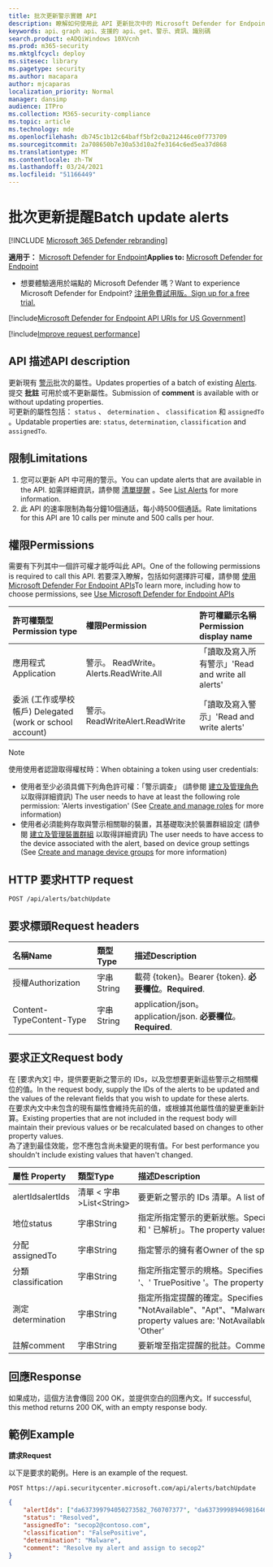 ```yaml
---
title: 批次更新警示實體 API
description: 瞭解如何使用此 API 更新批次中的 Microsoft Defender for Endpoint 警示。 您可以更新狀態、判斷、分類及分配屬性。
keywords: api、graph api、支援的 api、get、警示、資訊、識別碼
search.product: eADQiWindows 10XVcnh
ms.prod: m365-security
ms.mktglfcycl: deploy
ms.sitesec: library
ms.pagetype: security
ms.author: macapara
author: mjcaparas
localization_priority: Normal
manager: dansimp
audience: ITPro
ms.collection: M365-security-compliance
ms.topic: article
ms.technology: mde
ms.openlocfilehash: db745c1b12c64baff5bf2c0a212446ce0f773709
ms.sourcegitcommit: 2a708650b7e30a53d10a2fe3164c6ed5ea37d868
ms.translationtype: MT
ms.contentlocale: zh-TW
ms.lasthandoff: 03/24/2021
ms.locfileid: "51166449"
---
```

# <a name="batch-update-alerts"></a><span data-ttu-id="89d6a-105">批次更新提醒</span><span class="sxs-lookup"><span data-stu-id="89d6a-105">Batch update alerts</span></span>

[!INCLUDE [Microsoft 365 Defender rebranding](../../includes/microsoft-defender.md)]


<span data-ttu-id="89d6a-106">**適用于：** [Microsoft Defender for Endpoint](https://go.microsoft.com/fwlink/p/?linkid=2154037)</span><span class="sxs-lookup"><span data-stu-id="89d6a-106">**Applies to:** [Microsoft Defender for Endpoint](https://go.microsoft.com/fwlink/p/?linkid=2154037)</span></span>

- <span data-ttu-id="89d6a-107">想要體驗適用於端點的 Microsoft Defender 嗎？</span><span class="sxs-lookup"><span data-stu-id="89d6a-107">Want to experience Microsoft Defender for Endpoint?</span></span> [<span data-ttu-id="89d6a-108">注册免費試用版。</span><span class="sxs-lookup"><span data-stu-id="89d6a-108">Sign up for a free trial.</span></span>](https://www.microsoft.com/microsoft-365/windows/microsoft-defender-atp?ocid=docs-wdatp-exposedapis-abovefoldlink) 

[!include[Microsoft Defender for Endpoint API URIs for US Government](../../includes/microsoft-defender-api-usgov.md)]

[!include[Improve request performance](../../includes/improve-request-performance.md)]


## <a name="api-description"></a><span data-ttu-id="89d6a-109">API 描述</span><span class="sxs-lookup"><span data-stu-id="89d6a-109">API description</span></span>
<span data-ttu-id="89d6a-110">更新現有 [警示](alerts.md)批次的屬性。</span><span class="sxs-lookup"><span data-stu-id="89d6a-110">Updates properties of a batch of existing [Alerts](alerts.md).</span></span>
<br><span data-ttu-id="89d6a-111">提交 **批註** 可用於或不更新屬性。</span><span class="sxs-lookup"><span data-stu-id="89d6a-111">Submission of **comment** is available with or without updating properties.</span></span>
<br><span data-ttu-id="89d6a-112">可更新的屬性包括： `status` 、 `determination` 、 `classification` 和 `assignedTo` 。</span><span class="sxs-lookup"><span data-stu-id="89d6a-112">Updatable properties are: `status`, `determination`, `classification` and `assignedTo`.</span></span>


## <a name="limitations"></a><span data-ttu-id="89d6a-113">限制</span><span class="sxs-lookup"><span data-stu-id="89d6a-113">Limitations</span></span>
1. <span data-ttu-id="89d6a-114">您可以更新 API 中可用的警示。</span><span class="sxs-lookup"><span data-stu-id="89d6a-114">You can update alerts that are available in the API.</span></span> <span data-ttu-id="89d6a-115">如需詳細資訊，請參閱 [清單提醒](get-alerts.md) 。</span><span class="sxs-lookup"><span data-stu-id="89d6a-115">See [List Alerts](get-alerts.md) for more information.</span></span>
2. <span data-ttu-id="89d6a-116">此 API 的速率限制為每分鐘10個通話，每小時500個通話。</span><span class="sxs-lookup"><span data-stu-id="89d6a-116">Rate limitations for this API are 10 calls per minute and 500 calls per hour.</span></span>


## <a name="permissions"></a><span data-ttu-id="89d6a-117">權限</span><span class="sxs-lookup"><span data-stu-id="89d6a-117">Permissions</span></span>
<span data-ttu-id="89d6a-118">需要有下列其中一個許可權才能呼叫此 API。</span><span class="sxs-lookup"><span data-stu-id="89d6a-118">One of the following permissions is required to call this API.</span></span> <span data-ttu-id="89d6a-119">若要深入瞭解，包括如何選擇許可權，請參閱 [使用 Microsoft Defender For Endpoint APIs](apis-intro.md)</span><span class="sxs-lookup"><span data-stu-id="89d6a-119">To learn more, including how to choose permissions, see [Use Microsoft Defender for Endpoint APIs](apis-intro.md)</span></span>

<span data-ttu-id="89d6a-120">許可權類型</span><span class="sxs-lookup"><span data-stu-id="89d6a-120">Permission type</span></span> |   <span data-ttu-id="89d6a-121">權限</span><span class="sxs-lookup"><span data-stu-id="89d6a-121">Permission</span></span>  |   <span data-ttu-id="89d6a-122">許可權顯示名稱</span><span class="sxs-lookup"><span data-stu-id="89d6a-122">Permission display name</span></span>
:---|:---|:---
<span data-ttu-id="89d6a-123">應用程式</span><span class="sxs-lookup"><span data-stu-id="89d6a-123">Application</span></span> |   <span data-ttu-id="89d6a-124">警示。 ReadWrite。</span><span class="sxs-lookup"><span data-stu-id="89d6a-124">Alerts.ReadWrite.All</span></span> |  <span data-ttu-id="89d6a-125">「讀取及寫入所有警示」</span><span class="sxs-lookup"><span data-stu-id="89d6a-125">'Read and write all alerts'</span></span>
<span data-ttu-id="89d6a-126">委派 (工作或學校帳戶) </span><span class="sxs-lookup"><span data-stu-id="89d6a-126">Delegated (work or school account)</span></span> | <span data-ttu-id="89d6a-127">警示。 ReadWrite</span><span class="sxs-lookup"><span data-stu-id="89d6a-127">Alert.ReadWrite</span></span> | <span data-ttu-id="89d6a-128">「讀取及寫入警示」</span><span class="sxs-lookup"><span data-stu-id="89d6a-128">'Read and write alerts'</span></span>

>[!Note]
> <span data-ttu-id="89d6a-129">使用使用者認證取得權杖時：</span><span class="sxs-lookup"><span data-stu-id="89d6a-129">When obtaining a token using user credentials:</span></span>
>- <span data-ttu-id="89d6a-130">使用者至少必須具備下列角色許可權：「警示調查」 (請參閱 [建立及管理角色](user-roles.md) 以取得詳細資訊) </span><span class="sxs-lookup"><span data-stu-id="89d6a-130">The user needs to have at least the following role permission: 'Alerts investigation' (See [Create and manage roles](user-roles.md) for more information)</span></span>
>- <span data-ttu-id="89d6a-131">使用者必須能夠存取與警示相關聯的裝置，其基礎取決於裝置群組設定 (請參閱 [建立及管理裝置群組](machine-groups.md) 以取得詳細資訊) </span><span class="sxs-lookup"><span data-stu-id="89d6a-131">The user needs to have access to the device associated with the alert, based on device group settings (See [Create and manage device groups](machine-groups.md) for more information)</span></span>

## <a name="http-request"></a><span data-ttu-id="89d6a-132">HTTP 要求</span><span class="sxs-lookup"><span data-stu-id="89d6a-132">HTTP request</span></span>
```http
POST /api/alerts/batchUpdate
```

## <a name="request-headers"></a><span data-ttu-id="89d6a-133">要求標頭</span><span class="sxs-lookup"><span data-stu-id="89d6a-133">Request headers</span></span>

<span data-ttu-id="89d6a-134">名稱</span><span class="sxs-lookup"><span data-stu-id="89d6a-134">Name</span></span> | <span data-ttu-id="89d6a-135">類型</span><span class="sxs-lookup"><span data-stu-id="89d6a-135">Type</span></span> | <span data-ttu-id="89d6a-136">描述</span><span class="sxs-lookup"><span data-stu-id="89d6a-136">Description</span></span>
:---|:---|:---
<span data-ttu-id="89d6a-137">授權</span><span class="sxs-lookup"><span data-stu-id="89d6a-137">Authorization</span></span> | <span data-ttu-id="89d6a-138">字串</span><span class="sxs-lookup"><span data-stu-id="89d6a-138">String</span></span> | <span data-ttu-id="89d6a-139">載荷 {token}。</span><span class="sxs-lookup"><span data-stu-id="89d6a-139">Bearer {token}.</span></span> <span data-ttu-id="89d6a-140">**必要欄位**。</span><span class="sxs-lookup"><span data-stu-id="89d6a-140">**Required**.</span></span>
<span data-ttu-id="89d6a-141">Content-Type</span><span class="sxs-lookup"><span data-stu-id="89d6a-141">Content-Type</span></span> | <span data-ttu-id="89d6a-142">字串</span><span class="sxs-lookup"><span data-stu-id="89d6a-142">String</span></span> | <span data-ttu-id="89d6a-143">application/json。</span><span class="sxs-lookup"><span data-stu-id="89d6a-143">application/json.</span></span> <span data-ttu-id="89d6a-144">**必要欄位**。</span><span class="sxs-lookup"><span data-stu-id="89d6a-144">**Required**.</span></span>


## <a name="request-body"></a><span data-ttu-id="89d6a-145">要求正文</span><span class="sxs-lookup"><span data-stu-id="89d6a-145">Request body</span></span>
<span data-ttu-id="89d6a-146">在 [要求內文] 中，提供要更新之警示的 IDs，以及您想要更新這些警示之相關欄位的值。</span><span class="sxs-lookup"><span data-stu-id="89d6a-146">In the request body, supply the IDs of the alerts to be updated and the values of the relevant fields that you wish to update for these alerts.</span></span>
<br><span data-ttu-id="89d6a-147">在要求內文中未包含的現有屬性會維持先前的值，或根據其他屬性值的變更重新計算。</span><span class="sxs-lookup"><span data-stu-id="89d6a-147">Existing properties that are not included in the request body will maintain their previous values or be recalculated based on changes to other property values.</span></span> 
<br><span data-ttu-id="89d6a-148">為了達到最佳效能，您不應包含尚未變更的現有值。</span><span class="sxs-lookup"><span data-stu-id="89d6a-148">For best performance you shouldn't include existing values that haven't changed.</span></span>

<span data-ttu-id="89d6a-149">屬性	</span><span class="sxs-lookup"><span data-stu-id="89d6a-149">Property</span></span> | <span data-ttu-id="89d6a-150">類型</span><span class="sxs-lookup"><span data-stu-id="89d6a-150">Type</span></span> | <span data-ttu-id="89d6a-151">描述</span><span class="sxs-lookup"><span data-stu-id="89d6a-151">Description</span></span>
:---|:---|:---
<span data-ttu-id="89d6a-152">alertIds</span><span class="sxs-lookup"><span data-stu-id="89d6a-152">alertIds</span></span> | <span data-ttu-id="89d6a-153">清單 &lt; 字串&gt;</span><span class="sxs-lookup"><span data-stu-id="89d6a-153">List&lt;String&gt;</span></span>| <span data-ttu-id="89d6a-154">要更新之警示的 IDs 清單。</span><span class="sxs-lookup"><span data-stu-id="89d6a-154">A list of the IDs of the alerts to be updated.</span></span> <span data-ttu-id="89d6a-155">**Required**</span><span class="sxs-lookup"><span data-stu-id="89d6a-155">**Required**</span></span>
<span data-ttu-id="89d6a-156">地位</span><span class="sxs-lookup"><span data-stu-id="89d6a-156">status</span></span> | <span data-ttu-id="89d6a-157">字串</span><span class="sxs-lookup"><span data-stu-id="89d6a-157">String</span></span> | <span data-ttu-id="89d6a-158">指定所指定警示的更新狀態。</span><span class="sxs-lookup"><span data-stu-id="89d6a-158">Specifies the updated status of the specified alerts.</span></span> <span data-ttu-id="89d6a-159">屬性值為： ' New '、' InProgress ' 和 ' 已解析」。</span><span class="sxs-lookup"><span data-stu-id="89d6a-159">The property values are: 'New', 'InProgress' and 'Resolved'.</span></span>
<span data-ttu-id="89d6a-160">分配</span><span class="sxs-lookup"><span data-stu-id="89d6a-160">assignedTo</span></span> | <span data-ttu-id="89d6a-161">字串</span><span class="sxs-lookup"><span data-stu-id="89d6a-161">String</span></span> | <span data-ttu-id="89d6a-162">指定警示的擁有者</span><span class="sxs-lookup"><span data-stu-id="89d6a-162">Owner of the specified alerts</span></span>
<span data-ttu-id="89d6a-163">分類</span><span class="sxs-lookup"><span data-stu-id="89d6a-163">classification</span></span> | <span data-ttu-id="89d6a-164">字串</span><span class="sxs-lookup"><span data-stu-id="89d6a-164">String</span></span> | <span data-ttu-id="89d6a-165">指定所指定警示的規格。</span><span class="sxs-lookup"><span data-stu-id="89d6a-165">Specifies the specification of the specified alerts.</span></span> <span data-ttu-id="89d6a-166">屬性值為： ' Unknown '、' FalsePositive '、' TruePositive '。</span><span class="sxs-lookup"><span data-stu-id="89d6a-166">The property values are: 'Unknown', 'FalsePositive', 'TruePositive'.</span></span> 
<span data-ttu-id="89d6a-167">測定</span><span class="sxs-lookup"><span data-stu-id="89d6a-167">determination</span></span> | <span data-ttu-id="89d6a-168">字串</span><span class="sxs-lookup"><span data-stu-id="89d6a-168">String</span></span> | <span data-ttu-id="89d6a-169">指定所指定提醒的確定。</span><span class="sxs-lookup"><span data-stu-id="89d6a-169">Specifies the determination of the specified alerts.</span></span> <span data-ttu-id="89d6a-170">屬性值為： "NotAvailable"、"Apt"、"Malware"、"SecurityPersonnel"、"SecurityTesting"、"UnwantedSoftware"、"Other"</span><span class="sxs-lookup"><span data-stu-id="89d6a-170">The property values are: 'NotAvailable', 'Apt', 'Malware', 'SecurityPersonnel', 'SecurityTesting', 'UnwantedSoftware', 'Other'</span></span>
<span data-ttu-id="89d6a-171">註解</span><span class="sxs-lookup"><span data-stu-id="89d6a-171">comment</span></span> | <span data-ttu-id="89d6a-172">字串</span><span class="sxs-lookup"><span data-stu-id="89d6a-172">String</span></span> | <span data-ttu-id="89d6a-173">要新增至指定提醒的批註。</span><span class="sxs-lookup"><span data-stu-id="89d6a-173">Comment to be added to the specified alerts.</span></span>

## <a name="response"></a><span data-ttu-id="89d6a-174">回應</span><span class="sxs-lookup"><span data-stu-id="89d6a-174">Response</span></span>
<span data-ttu-id="89d6a-175">如果成功，這個方法會傳回 200 OK，並提供空白的回應內文。</span><span class="sxs-lookup"><span data-stu-id="89d6a-175">If successful, this method returns 200 OK, with an empty response body.</span></span>


## <a name="example"></a><span data-ttu-id="89d6a-176">範例</span><span class="sxs-lookup"><span data-stu-id="89d6a-176">Example</span></span>

<span data-ttu-id="89d6a-177">**請求**</span><span class="sxs-lookup"><span data-stu-id="89d6a-177">**Request**</span></span>

<span data-ttu-id="89d6a-178">以下是要求的範例。</span><span class="sxs-lookup"><span data-stu-id="89d6a-178">Here is an example of the request.</span></span>

```http
POST https://api.securitycenter.microsoft.com/api/alerts/batchUpdate
```

```json
{
    "alertIds": ["da637399794050273582_760707377", "da637399989469816469_51697947354"],
    "status": "Resolved",
    "assignedTo": "secop2@contoso.com",
    "classification": "FalsePositive",
    "determination": "Malware",
    "comment": "Resolve my alert and assign to secop2"
}
```
